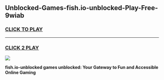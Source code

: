 
## Unblocked-Games-fish.io-unblocked-Play-Free-9wiab
<h3>
<a href="https://premium76.site?title=fish.io-unblocked&ref=19M">CLICK TO PLAY</a></h3>
<hr>

<h3>
<a href="https://premium76.site?title=fish.io-unblocked&ref=19M">CLICK 2 PLAY</a>
  
</h3>

<a href="https://premium76.site?title=fish.io-unblocked&ref=19M"><img src="https://clearcache.store/games.png"></a>


**fish.io-unblocked games unblocked: Your Gateway to Fun and Accessible Online Gaming**

